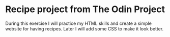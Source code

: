 # Recipe project from The Odin Project

During this exercise I will practice my HTML skills and create a simple website for having recipes. Later I will add some CSS to make it look better.
